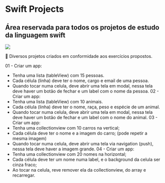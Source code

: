 # Swift Projects

## Área reservada para todos os projetos de estudo da linguagem swift

<img src="https://img.shields.io/static/v1?label=swift&message=framework&color=green&style=for-the-badge&logo=SWIFT"/>

:checkered_flag: Diversos projetos criados em conformidade aos exercícios propostos.

01 - Criar um app:
- Tenha uma lista (tableView) com 15 pessoas.
- Cada célula (linha) deve ter o nome, cargo e email de uma pessoa.
- Quando tocar numa celula, deve abrir uma tela em modal, nessa tela deve haver um botão de fechar e um label com o nome da pessoa.
02 - Criar um app:
- Tenha uma lista (tableView) com 10 animais.
- Cada célula (linha) deve ter o nome, raça, peso e espécie de um animal.
- Quando tocar numa celula, deve abrir uma tela em modal, nessa tela deve haver um botão de fechar e um label com o nome do animal.
03 - Criar um app:
- Tenha uma collectionview com 10 carros na vertical;
- Cada célula deve ter o nome e a imagem do carro; (pode repetir a mesma imagem)
- Quando tocar numa celula, deve abrir uma tela via navigation (push), nessa tela deve haver a imagem grande.
04 - Criar um app:
- Tenha uma collectionview com 20 nomes na horizontal;
- Cada célula deve ter um nome numa label, e o background da celula ser cinza fraco;
- Ao tocar na celula, reve remover ela da collectionview, do array e recarregar.
